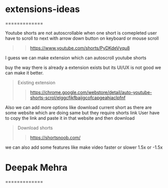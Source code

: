 # extensions-ideas
=============

Youtube shorts are not autoscrollable when one short is comepleted user have to scroll to next
with arrow down button on keyboard or mouse scroll

>> https://www.youtube.com/shorts/PyDKdeVyqu8

I guess we can make extension which can autoscroll youtube shorts 

buy the way there is already a extension exists but its UI/UX is not good we can make it better.

> Existing extension
>> https://chrome.google.com/webstore/detail/auto-youtube-shorts-scrol/elggcfikfbaijgcofcapgeahjaclpfnf


Also we can add more options like download current short as there are some website which are doing same but they require shorts link
User have to copy the link and paste it in that website and then download 

> Download shorts
>> https://shortsnoob.com/

we can also add some features like make video faster or slower 1.5x or -1.5x


# Deepak Mehra

=============
